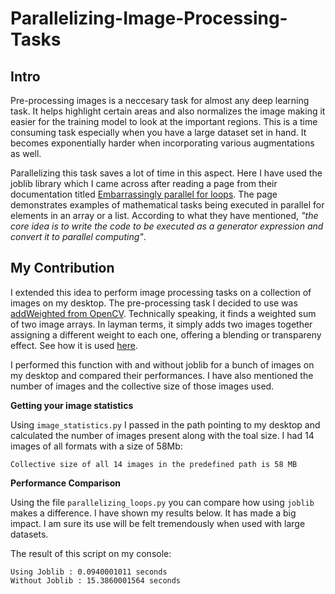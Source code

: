 # Parallelizing-Image-Processing-Tasks

## Intro

Pre-processing images is a neccesary task for almost any deep learning task. It helps highlight certain areas and also normalizes the image making it easier for the training model to look at the important regions. This is a time consuming task especially when you have a large dataset set in hand. It becomes exponentially harder when incorporating various augmentations as well.

Parallelizing this task saves a lot of time in this aspect. Here I have used the joblib library which I came across after reading a page from their documentation titled [Embarrassingly parallel for loops](https://pythonhosted.org/joblib/parallel.html). The page demonstrates examples of mathematical tasks being executed in parallel for elements in an array or a list. According to what they have mentioned, *"the core idea is to write the code to be executed as a generator expression and convert it to parallel computing"*.

## My Contribution

I extended this idea to perform image processing tasks on a collection of images on my desktop. The pre-processing task I decided to use was [addWeighted from OpenCV](https://docs.opencv.org/2.4/modules/core/doc/operations_on_arrays.html#addweighted). Technically speaking, it finds a weighted sum of two image arrays. In layman terms, it simply adds two images together assigning a different weight to each one, offering a blending or transpareny effect. See how it is used [here](https://docs.opencv.org/3.0-beta/doc/py_tutorials/py_core/py_image_arithmetics/py_image_arithmetics.html#image-blending).

I performed this function with and without joblib for a bunch of images on my desktop and compared their performances. I have also mentioned the number of images and the collective size of those images used.

**Getting your image statistics**

Using `image_statistics.py` I passed in the path pointing to my desktop and calculated the number of images present along with the toal size. I had 14 images of all formats with a size of 58Mb:

`Collective size of all 14 images in the predefined path is 58 MB`

**Performance Comparison**

Using the file `parallelizing_loops.py` you can compare how using `joblib` makes a difference. I have shown my results below. It has made a big impact. I am sure its use will be felt tremendously when used with large datasets.

The result of this script on my console:

    Using Joblib : 0.0940001011 seconds
    Without Joblib : 15.3860001564 seconds
